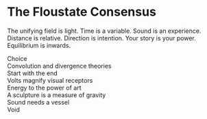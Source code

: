 # The Floustate Consensus


The unifying field is light. Time is a variable. Sound is an experience. Distance is relative. Direction is intention. Your story is your power. Equilibrium is inwards.


Choice<br>
Convolution and divergence theories<br>
Start with the end<br>
Volts magnify visual receptors<br>
Energy to the power of art<br>
A sculpture is a measure of gravity<br>
Sound needs a vessel<br>
Void<br>

